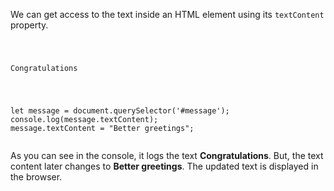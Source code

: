 We can get access to the text inside an
HTML element using its `textContent` property.

<Editor lang="javascript">
<code>
<panel lang="html">
<p id = "message">Congratulations</p>
</panel>
<panel lang="javascript">
let message = document.querySelector('#message');
console.log(message.textContent);
message.textContent = "Better greetings";
</panel>
</code>
</Editor>

As you can see in the console,
it logs the text **Congratulations**. But, the
text content later changes to **Better greetings**. The updated text
is displayed in the browser.